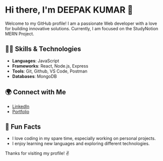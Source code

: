 # Hi there, I'm DEEPAK KUMAR 👋

Welcome to my GitHub profile! I am a passionate Web developer with a love for building innovative solutions. Currently, I am focused on the StudyNotion MERN Project.

## 👨‍💻 Skills & Technologies

- **Languages**: JavaScript
- **Frameworks**: React, Node.js, Express
- **Tools**: Git, Github, VS Code, Postman
- **Databases**: MongoDB

## 🌍 Connect with Me

- [LinkedIn](https://www.linkedin.com/in/deepak-kumar890/)
- [Portfolio](https://bravesyntax-p9y8.vercel.app/)

## 🎯 Fun Facts

- I love coding in my spare time, especially working on personal projects.
- I enjoy learning new languages and exploring different technologies.

Thanks for visiting my profile! ✌️
